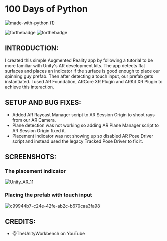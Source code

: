 # 100 Days of Python

![made-with-python (1)](https://user-images.githubusercontent.com/86726474/232044099-9c57055e-2641-4009-a472-5b312ea071c7.svg)

![forthebadge](https://user-images.githubusercontent.com/86726474/152202421-3ee4053f-656c-4780-80c7-aad92f15223b.svg)
![forthebadge](https://forthebadge.com/images/badges/made-with-c-sharp.svg)

## INTRODUCTION:

I created this simple Augmented Reality app by following a tutorial to be more familiar with Unity's AR development kits. The app detects flat surfaces and places an indicator if the surface is good enough to place our spinning guy prefab. Then after detecting a touch input, our prefab gets instantiated. I used AR Foundation, ARCore XR Plugin and ARKit XR Plugin to achieve this interaction.

## SETUP AND BUG FIXES:

* Added AR Raycast Manager script to AR Session Origin to shoot rays from our AR Camera.
* Plane detection was not working so adding AR Plane Manager script to AR Session Origin fixed it.
* Placement indicator was not showing up so disabled AR Pose Driver script and instead used the legacy Tracked Pose Driver to fix it.

## SCREENSHOTS:

### The placement indicator

![Unity_AR_11](https://user-images.githubusercontent.com/86726474/213955456-5dac6f39-1953-451c-b726-03aa97a0955b.jpg)

### Placing the prefab with touch input

![c99944b7-c24e-42fe-ab2c-b670caa3fa98](https://user-images.githubusercontent.com/86726474/213955224-c89f9862-515d-4018-b7e1-d8f488242843.gif)

## CREDITS:

* @TheUnityWorkbench on YouTube
